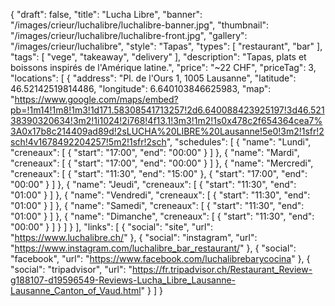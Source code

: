 {
    "draft": false,
    "title": "Lucha Libre",
    "banner": "/images/crieur/luchalibre/luchalibre-banner.jpg",
    "thumbnail": "/images/crieur/luchalibre/luchalibre-front.jpg",
    "gallery": "/images/crieur/luchalibre",
    "style": "Tapas",
    "types": [
        "restaurant",
        "bar"
    ],
    "tags": [
        "vege",
        "takeaway",
        "delivery"
    ],
    "description": "Tapas, plats et boissons inspirés de l'Amérique latine.",
    "price": "~22 CHF",
    "priceTag": 3,
    "locations": [
        {
            "address": "Pl. de l'Ours 1, 1005 Lausanne",
            "latitude": 46.52142519814486,
            "longitude": 6.640103846625983,
            "map": "https://www.google.com/maps/embed?pb=!1m14!1m8!1m3!1d171.58308541713257!2d6.640088423925197!3d46.52138390320634!3m2!1i1024!2i768!4f13.1!3m3!1m2!1s0x478c2f654364cea7%3A0x17b8c214409ad89d!2sLUCHA%20LIBRE%20Lausanne!5e0!3m2!1sfr!2sch!4v1678492204257!5m2!1sfr!2sch",
            "schedules": [
                {
                    "name": "Lundi",
                    "creneaux": [
                        {
                            "start": "17:00",
                            "end": "00:00"
                        }
                    ]
                },
                {
                    "name": "Mardi",
                    "creneaux": [
                        {
                            "start": "17:00",
                            "end": "00:00"
                        }
                    ]
                },
                {
                    "name": "Mercredi",
                    "creneaux": [
                        {
                            "start": "11:30",
                            "end": "15:00"
                        },
                        {
                            "start": "17:00",
                            "end": "00:00"
                        }
                    ]
                },
                {
                    "name": "Jeudi",
                    "creneaux": [
                        {
                            "start": "11:30",
                            "end": "01:00"
                        }
                    ]
                },
                {
                    "name": "Vendredi",
                    "creneaux": [
                        {
                            "start": "11:30",
                            "end": "01:00"
                        }
                    ]
                },
                {
                    "name": "Samedi",
                    "creneaux": [
                        {
                            "start": "11:30",
                            "end": "01:00"
                        }
                    ]
                },
                {
                    "name": "Dimanche",
                    "creneaux": [
                        {
                            "start": "11:30",
                            "end": "00:00"
                        }
                    ]
                }
            ]
        }
    ],
    "links": [
        {
            "social": "site",
            "url": "https://www.luchalibre.ch/"
        },
        {
            "social": "instagram",
            "url": "https://www.instagram.com/luchalibre_bar_restaurant/"
        },
        {
            "social": "facebook",
            "url": "https://www.facebook.com/luchalibrebarycocina"
        },
        {
            "social": "tripadvisor",
            "url": "https://fr.tripadvisor.ch/Restaurant_Review-g188107-d19596549-Reviews-Lucha_Libre_Lausanne-Lausanne_Canton_of_Vaud.html"
        }
    ]
}